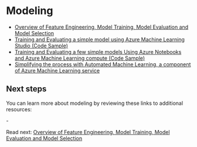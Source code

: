 # Modeling

- [Overview of Feature Engineering, Model Training, Model Evaluation and Model Selection](./feature-engineering-training-evaluation-selection/README.md)
- [Training and Evaluating a simple model using Azure Machine Learning Studio (Code Sample)](./training-evaluating-model-with-aml-studio/README.md)
- [Training and Evaluating a few simple models Using Azure Notebooks and Azure Machine Learning compute (Code Sample)](./training-evaluating-simple-models-with-aml-compute/README.md)
- [Simplifying the process with Automated Machine Learning, a component of Azure Machine Learning service](./simplify-process-with-automated-ml/README.md)

## Next steps

You can learn more about modeling by reviewing these links to additional resources:

-[]()

Read next: [Overview of Feature Engineering, Model Training, Model Evaluation and Model Selection](./feature-engineering-training-evaluation-selection/README.md)
